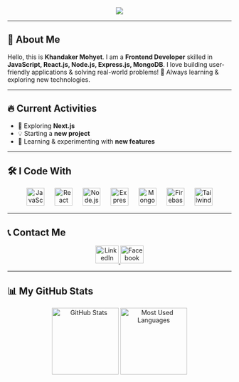 <div align="center">
  <img src="https://i.postimg.cc/9FBgTLjT/Linkind-Banner.png"  />
</div>

---

## 👋 About Me  

Hello, this is **Khandaker Mohyet**. I am a **Frontend Developer** skilled in **JavaScript, React.js, Node.js, Express.js, MongoDB**. I love building user-friendly applications & solving real-world problems! 🚀 Always learning & exploring new technologies.  

---

## 🔥 Current Activities  

- 🚀 Exploring **Next.js**  
- 💡 Starting a **new project**  
- 🎯 Learning & experimenting with **new features**  

---

## 🛠 I Code With  

<div align="center">
  <img src="https://cdn.jsdelivr.net/gh/devicons/devicon/icons/javascript/javascript-original.svg" height="40" alt="JavaScript" />
  <img width="15" />
  <img src="https://cdn.jsdelivr.net/gh/devicons/devicon/icons/react/react-original.svg" height="40" alt="React" />
  <img width="15" />
  <img src="https://cdn.jsdelivr.net/gh/devicons/devicon/icons/nodejs/nodejs-original.svg" height="40" alt="Node.js" />
  <img width="15" />
  <img src="https://cdn.jsdelivr.net/gh/devicons/devicon/icons/express/express-original.svg" height="40" alt="Express.js" />
  <img width="15" />
  <img src="https://cdn.jsdelivr.net/gh/devicons/devicon/icons/mongodb/mongodb-original.svg" height="40" alt="MongoDB" />
  <img width="15" />
  <img src="https://cdn.jsdelivr.net/gh/devicons/devicon/icons/firebase/firebase-plain.svg" height="40" alt="Firebase" />
  <img width="15" />
  <img src="https://cdn.jsdelivr.net/gh/devicons/devicon/icons/tailwindcss/tailwindcss-original-wordmark.svg" height="40" alt="TailwindCSS" />
</div>

---

## 📞 Contact Me  

<div align="center">
  <a href="https://www.linkedin.com/in/abdullah-al-mohyet-724ba1323" target="_blank">
    <img src="https://raw.githubusercontent.com/maurodesouza/profile-readme-generator/master/src/assets/icons/social/linkedin/default.svg" width="52" height="40" alt="LinkedIn" />
  </a>
  <a href="https://www.facebook.com/share/17exYoJUrr/" target="_blank">
    <img src="https://raw.githubusercontent.com/maurodesouza/profile-readme-generator/master/src/assets/icons/social/facebook/default.svg" width="52" height="40" alt="Facebook" />
  </a>
</div>

---


## 📊 My GitHub Stats  

<div align="center">
  <img src="https://github-readme-stats.vercel.app/api?username=Khandaker-Mohyet&show_icons=true&count_private=true&theme=dracula&hide_border=false" height="150" alt="GitHub Stats" />
  <img src="https://github-readme-stats.vercel.app/api/top-langs?username=Khandaker-Mohyet&layout=compact&langs_count=5&theme=dracula&hide_border=false" height="150" alt="Most Used Languages" />
</div>
